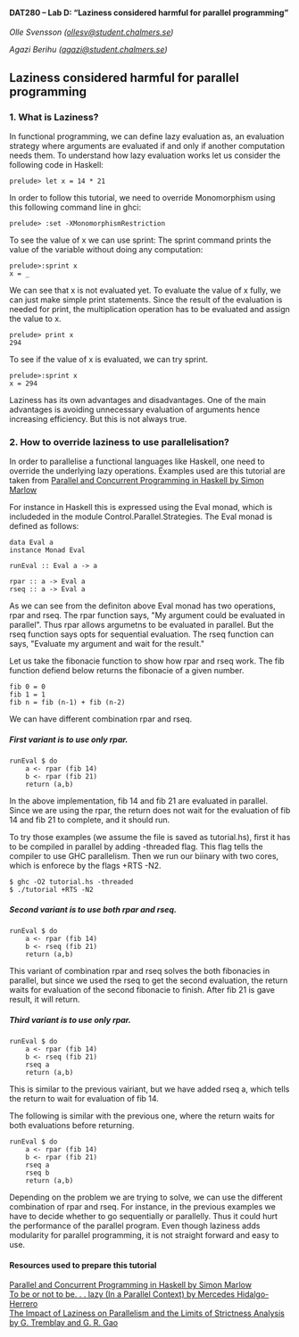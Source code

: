 #### DAT280 – Lab D: “Laziness considered harmful for parallel programming”

*Olle Svensson (ollesv@student.chalmers.se)*

*Agazi Berihu (agazi@student.chalmers.se)*

## Laziness considered harmful for parallel programming

### 1. What is Laziness?

In functional programming, we can define lazy evaluation as, an evaluation strategy where arguments are evaluated if and only if another computation needs them. To understand how lazy evaluation works let us consider the following code in Haskell:

```
prelude> let x = 14 * 21
```

In order to follow this tutorial, we need to override Monomorphism using this following command line in ghci:

```
prelude> :set -XMonomorphismRestriction
```

To see the value of x we can use sprint: The sprint command prints the value of the variable without doing any computation:

```
prelude>:sprint x
x = _
```

We can see that x is not evaluated yet. To evaluate the value of x fully, we can just make simple print statements. Since the result of the evaluation is needed for print, the multiplication operation has to be evaluated and assign the value to x.

```
prelude> print x
294
```

To see if the value of x is evaluated, we can try sprint. 

```
prelude>:sprint x
x = 294
```

Laziness has its own advantages and disadvantages. One of the main advantages is avoiding unnecessary evaluation of arguments hence increasing efficiency. But this is not always true.

### 2. How to override laziness to use parallelisation?
In order to parallelise a functional languages like Haskell, one need to override the underlying lazy operations. Examples used are this tutorial are taken from [Parallel and Concurrent Programming in Haskell by Simon Marlow](http://chimera.labs.oreilly.com/books/1230000000929/ch02.html)

For instance in Haskell this is expressed using the Eval monad, which is includeded in the module Control.Parallel.Strategies. The Eval monad is defined as follows:

```
data Eval a
instance Monad Eval

runEval :: Eval a -> a

rpar :: a -> Eval a
rseq :: a -> Eval a
```

As we can see from the definiton above Eval monad has two operations, rpar and rseq. The rpar function says, "My argument could be evaluated in parallel". Thus rpar allows argumetns to be evaluated in parallel. But the rseq function says opts for sequential evaluation. The rseq function can says, "Evaluate my argument and wait for the result."

Let us take the fibonacie function to show how rpar and rseq work. The fib function defiend below returns the fibonacie of a given number. 

```
fib 0 = 0
fib 1 = 1
fib n = fib (n-1) + fib (n-2)
```

We can have different combination rpar and rseq. 

##### First variant is to use only rpar.
```
runEval $ do
    a <- rpar (fib 14)
    b <- rpar (fib 21)
    return (a,b)
```
In the above implementation, fib 14 and fib 21 are evaluated in parallel. Since we are using the rpar, the return does not wait for the evaluation of fib 14 and fib 21 to complete, and it should run.

To try those examples (we assume the file is saved as tutorial.hs), first it has to be compiled in parallel by adding -threaded flag. This flag tells the compiler to use GHC parallelism. Then we run our biinary with two cores, which is enforece by the flags +RTS -N2.

```
$ ghc -O2 tutorial.hs -threaded
$ ./tutorial +RTS -N2
```

##### Second variant is to use both rpar and rseq.
```
runEval $ do
    a <- rpar (fib 14)
    b <- rseq (fib 21)
    return (a,b)
```
This variant of combination rpar and rseq solves the both fibonacies in parallel, but since we used the rseq to get the second evaluation, the return waits for evaluation of the second fibonacie to finish. After fib 21 is gave result, it will return.

##### Third variant is to use only rpar.
```
runEval $ do
    a <- rpar (fib 14)
    b <- rseq (fib 21)
    rseq a
    return (a,b)
```
This is similar to the previous vairiant, but we have added rseq a, which tells the return to wait for evaluation of fib 14. 

The following is similar with the previous one, where the return waits for both evaluations before returning.

```
runEval $ do
    a <- rpar (fib 14)
    b <- rpar (fib 21)
    rseq a
    rseq b
    return (a,b)
```

Depending on the problem we are trying to solve, we can use the different combination of rpar and rseq. For instance, in the previous examples we have to decide whether to go sequentially or parallelly. Thus it could hurt the performance of the parallel program. Even though laziness adds modularity for parallel programming, it is not straight forward and easy to use.

#### Resources used to prepare this tutorial

[Parallel and Concurrent Programming in Haskell by Simon Marlow](http://chimera.labs.oreilly.com/books/1230000000929/ch02.html)  
[To be or not to be. . . lazy (In a Parallel Context) by Mercedes Hidalgo-Herrero](http://ac.els-cdn.com/S157106610900485X/1-s2.0-S157106610900485X-main.pdf?_tid=a5704802-3a7c-11e7-aaa6-00000aacb360&acdnat=1494969448_c7afca7e1a6ff7c6cc3aa5e8ae9f952e)  
[The Impact of Laziness on Parallelism and the Limits of Strictness Analysis by G. Tremblay and G. R. Gao](http://citeseerx.ist.psu.edu/viewdoc/download;jsessionid=768DA70A368C0C513BBED1DDCF553B51?doi=10.1.1.57.3751&rep=rep1&type=pdf)